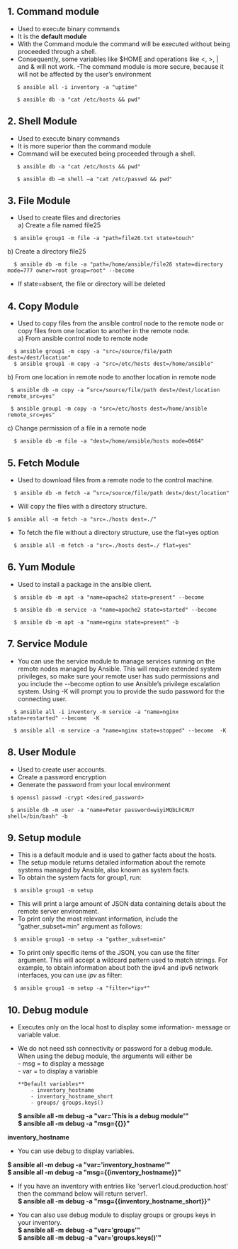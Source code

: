 ## **1. Command module**
- Used to execute binary commands
- It is the **default module**
- With the Command module the command will be executed without being proceeded through a shell.
- Consequently, some variables like $HOME and operations like <, >, | and & will not work.
-The command module is more secure, because it will not be affected by the user’s environment 
```
   $ ansible all -i inventory -a "uptime"

   $ ansible db -a "cat /etc/hosts && pwd"
```
## **2. Shell Module**
- Used to execute binary commands
- It is more superior than the command module
- Command will be executed being proceeded through a shell.
```
   $ ansible db -a "cat /etc/hosts && pwd"

   $ ansible db –m shell –a "cat /etc/passwd && pwd"
```
## **3. File Module**
- Used to create files and directories \
 a) Create a file named file25
```
  $ ansible group1 -m file -a "path=file26.txt state=touch"
```
 b) Create a directory file25 
``` 
  $ ansible db -m file -a "path=/home/ansible/file26 state=directory mode=777 owner=root group=root" --become
```
- If state=absent, the file or directory will be deleted

## **4. Copy Module**
- Used to copy files from the ansible control node to the remote
node or copy files from one location to another in the remote
node. \
a) From ansible control node to remote node 
```
  $ ansible group1 -m copy -a "src=/source/file/path dest=/dest/location"
  $ ansible group1 -m copy -a "src=/etc/hosts dest=/home/ansible"
```
 b) From one location in remote node to another location in remote node 
 ```
  $ ansible db -m copy -a “src=/source/file/path dest=/dest/location remote_src=yes"

  $ ansible group1 -m copy -a "src=/etc/hosts dest=/home/ansible remote_src=yes"
```
 c) Change permission of a file in a remote node 
```
  $ ansible db -m file -a "dest=/home/ansible/hosts mode=0664"
```
## **5. Fetch Module**
- Used to download files from a remote node to the control machine.
```
  $ ansible db -m fetch -a “src=/source/file/path dest=/dest/location"
```
- Will copy the files with a directory structure.
```
$ ansible all -m fetch -a "src=./hosts dest=./"
```
- To fetch the file without a directory structure, use the flat=yes option
```
  $ ansible all -m fetch -a "src=./hosts dest=./ flat=yes"
```
## **6. Yum Module**
- Used to install a package in the ansible client.
```
  $ ansible db -m apt -a "name=apache2 state=present" --become

  $ ansible db -m service -a "name=apache2 state=started" --become

  $ ansible db -m apt -a "name=nginx state=present" -b
```
## **7. Service Module**
- You can use the service module to manage services running on the remote nodes managed by Ansible. This will require extended system privileges, so make sure your remote user has sudo permissions and you include the --become option to use Ansible’s privilege escalation system. Using -K will prompt you to provide the sudo password for the connecting user.
```
  $ ansible all -i inventory -m service -a "name=nginx state=restarted" --become  -K

  $ ansible all -m service -a "name=nginx state=stopped" --become  -K
```
## **8. User Module**
 - Used to create user accounts.
 - Create a password encryption
 - Generate the password from your local environment
```
 $ openssl passwd -crypt <desired_password>

 $ ansible db -m user -a "name=Peter password=wiyiMQbLhCRUY shell=/bin/bash" -b
```
## **9. Setup module**
- This is a default module and is used to gather facts about the hosts.
- The setup module returns detailed information about the remote systems managed by Ansible, also known as system facts.
- To obtain the system facts for group1, run:
```
  $ ansible group1 -m setup
```
- This will print a large amount of JSON data containing details about the remote server environment.
- To print only the most relevant information, include the "gather_subset=min" argument as follows:
```
  $ ansible group1 -m setup -a "gather_subset=min"
```
- To print only specific items of the JSON, you can use the filter argument. This will accept a wildcard pattern used to match strings. For example, to obtain information about both the ipv4 and ipv6 network interfaces, you can use *ipv* as filter:
```
  $ ansible group1 -m setup -a "filter=*ipv*"
```
## **10. Debug module**
- Executes only on the local host to display some information- message or variable value.
- We do not need ssh connectivity or password for a debug module. When using the debug module, the arguments will either be \
      - msg  =  to display a message \
      - var  = to display a variable

      **Default variables**
          - inventory_hostname
          - inventory_hostname_short
          - groups/ groups.keys()

  **$ ansible all -m debug -a "var='This is a debug module'"** \
  **$ ansible all -m debug -a "msg={{}}"**

 **inventory_hostname**
  - You can use debug to display variables.

  **$ ansible all -m debug -a "var='inventory_hostname'"** \
  **$ ansible all -m debug -a "msg={{inventory_hostname}}"**

  - If you have an inventory with entries like 'server1.cloud.production.host' then the command below will return server1. \
  **$ ansible all -m debug -a "msg={{inventory_hostname_short}}"**

  - You can also use debug module to display groups or groups keys in your inventory. \
  **$ ansible all -m debug -a "var='groups'"** \
  **$ ansible all -m debug -a "var='groups.keys()'"**
